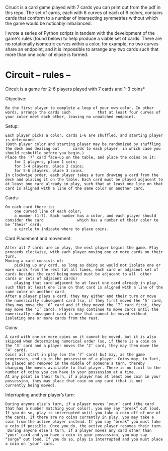 
Cirucit is a card game played with 7 cards you can print out from the pdf in this repo. The set of cards, each with 6 curves of each of 6 colors, contains cards that conform to a number of intersecting symmetries without which the game would be noticably imbalanced. 

I wrote a series of Python scripts in tandem with the development of the game's rules (found below) to help produce a viable set of cards. There are no rotationally isometric curves within a color, for example, no two curves share an endpoint, and it is impossible to arrange any two cards such that more than one color of elipse is formed.


# Circuit – rules – 

Circuit is a game for 2-6 players played with 7 cards and 1-3 coins*

Objective:

	Be the first player to complete a loop of your own color. In other words, arrange the cards such 			that at least four curves of your color meet each other, leaving no unmatched endpoint.


Setup:

	Each player picks a color, cards 1-6 are shuffled, and starting player is determined
	(Both player color and starting player may be randomized by shuffling the deck and dealing out 		cards to each player, in which case you should reshuffle before you begin.)
	Place the ‘7’ card face-up on the table, and place the coins on it:
		for 2 players, place 1 coin;
		for 3-4 players, place 2 coins;
		for 5-6 players, place 3 coins.
	In clockwise order, each player takes a turn drawing a card from the deck and placing it on the table. Each card must be played adjacent to at least one card already in play, such that at least one line on that card is aligned with a line of the same color on another card.


Cards:

	On each card there is:
		one curved line of each color;
		a number (1-7). Each number has a color, and each player should consider the card 				which has a number of their color to be ‘their’ card;
		a circle to indicate where to place coins.


Card Placement and movement:

	After all 7 cards are in play, the next player begins the game. Play proceeds clockwise, with each player moving one or more cards on their turn. 
	Moving a card consists of:
		picking up any card, as long as doing so would not isolate one or more cards from the rest (at all times, each card or adjacent set of cards besides the card being moved must be adjacent to all  other cards or sets of adjacent cards)
		playing that card adjacent to at least one card already in play, such that at least one line on that card is aligned with a line of the same color on another card.
	After a player plays a card, they may either end their turn or move the numerically subsequent card (so, if they first moved the ‘5’ card, they may move the ‘6’ card and if they moved the ‘7’ card first, they may move the ‘1’ card). Players may continue to move cards until the numerically subsequent card is one that cannot be moved without isolating one or more cards from the rest.


Coins:
	
	A card with one or more coins on it cannot be moved, but it is also skipped when determining numerical order (so, if there is a coin on the ‘3’ card and a player moves the ‘2’ card, they may then move the ‘4’ card).
	Coins all start in play (on the ‘7’ card) but may, as the game progresses, end up in the possession of a player. Coins may, in fact, be placed and removed in the middle of someone’s turn, thereby changing the moves available to that player. There is no limit to the number of coins you can have in your possession at a time..
	At any point in their turn, if a player has at least one coin in your possession, they may place that coin on any card (that is not currently being moved).

Interrupting another player’s turn:
	
	During anyone else’s turn, if a player moves ‘your’ card (the card that has a number matching your color), you may say “break” out loud. If you do so, play is interrupted until you take a coin off of one of the cards. If there are no coins currently in play, you may take a coin from the active player instead. If you say “break” you must take a coin if possible. Once you do, the active player resumes their turn.
	 During anyone else’s turn, if a player moves any card other than ‘your’ card and you have a coin in your possession, you may say “surge” out loud. If you do so, play is interrupted and you must place a coin on ‘your’ card.
